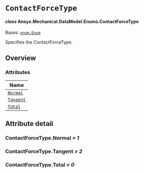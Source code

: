 # `ContactForceType`

<a id="ansys.mechanical.stubs.v241.Ansys.Mechanical.DataModel.Enums.ContactForceType"></a>

#### *class* Ansys.Mechanical.DataModel.Enums.ContactForceType

Bases: [`enum.Enum`](https://docs.python.org/3/library/enum.html#enum.Enum)

Specifies the ContactForceType.

<!-- !! processed by numpydoc !! -->

<a id="overview"></a>

## Overview

### Attributes

| Name |
| ---------------------------------------- |
| [`Normal`](#ContactForceType.Normal) |
| [`Tangent`](#ContactForceType.Tangent) |
| [`Total`](#ContactForceType.Total) |

<a id="attribute-detail"></a>

## Attribute detail

<a id="ContactForceType.Normal"></a>

### ContactForceType.Normal *= 1*

<a id="ContactForceType.Tangent"></a>

### ContactForceType.Tangent *= 2*

<a id="ContactForceType.Total"></a>

### ContactForceType.Total *= 0*


